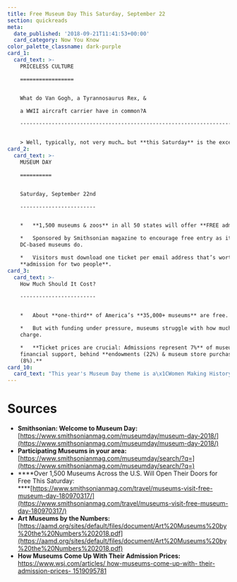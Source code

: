 ```yaml
---
title: Free Museum Day This Saturday, September 22
section: quickreads
meta:
  date_published: '2018-09-21T11:41:53+00:00'
  card_category: Now You Know
color_palette_classname: dark-purple
card_1:
  card_text: >-
    PRICELESS CULTURE

    =================


    What do Van Gogh, a Tyrannosaurus Rex, &  

    a WWII aircraft carrier have in common?A

    -----------------------------------------------------------------------------------


    > Well, typically, not very much… but **this Saturday** is the exception.
card_2:
  card_text: >-
    MUSEUM DAY

    ==========


    Saturday, September 22nd

    ------------------------


    *   **1,500 museums & zoos** in all 50 states will offer **FREE admission**.

    *   Sponsored by Smithsonian magazine to encourage free entry as its
    DC-based museums do.

    *   Visitors must download one ticket per email address that’s worth free
    **admission for two people**.
card_3:
  card_text: >-
    How Much Should It Cost?

    ------------------------


    *   About **one-third** of America’s **35,000+ museums** are free.

    *   But with funding under pressure, museums struggle with how much to
    charge.

    *   **Ticket prices are crucial: Admissions represent 7%** of museum’s
    financial support, behind **endowments (22%) & museum store purchases
    (8%).**
card_10:
  card_text: "This year's Museum Day theme is a\x1CWomen Making History\" recognizing female trailblazers in arts, sciences, innovation, and culture. Click to find participating museums in your area.\n\n[view sources](https://smarthernews.com/18-09-21-museum-day/)"
---
```

Sources
=======

*   **Smithsonian: Welcome to Museum Day:**  
    [https://www.smithsonianmag.com/museumday/museum-day-2018/](https://www.smithsonianmag.com/museumday/museum-day-2018/)
*   **Participating Museums in your area:**  
    [https://www.smithsonianmag.com/museumday/search/?q=](https://www.smithsonianmag.com/museumday/search/?q=)
*   ****Over 1,500 Museums Across the U.S. Will Open Their Doors for Free This Saturday:  
    ****[https://www.smithsonianmag.com/travel/museums-visit-free-museum-day-180970317/](https://www.smithsonianmag.com/travel/museums-visit-free-museum-day-180970317/)
*   **Art Museums by the Numbers:**  
    [https://aamd.org/sites/default/files/document/Art%20Museums%20by%20the%20Numbers%202018.pdf](https://aamd.org/sites/default/files/document/Art%20Museums%20by%20the%20Numbers%202018.pdf)
*   **How Museums Come Up With Their Admission Prices:**  
    [https://www.wsj.com/articles/ how-museums-come-up-with- their-admission-prices- 1519095781](https://www.wsj.com/articles/how-museums-come-up-with-their-admission-prices-1519095781)